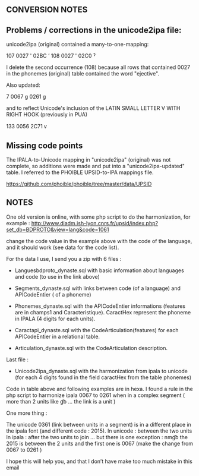 CONVERSION NOTES
----------------

## Problems / corrections in the unicode2ipa file:

unicode2ipa (original) contained a many-to-one-mapping:

107	0027	'	02BC	ʼ
108	0027	'	02C0	ˀ

I delete the second occurrence (108) because all rows that contained 0027 in the phonemes (original) table contained the word "ejective".

Also updated:

7	0067	g	0261	ɡ

and to reflect Unicode's inclusion of the LATIN SMALL LETTER V WITH RIGHT HOOK (previously in PUA)

133	0056	2C71	ⱱ


## Missing code points

The IPALA-to-Unicode mapping in "unicode2ipa" (original) was not complete, so additions were made and put into a "unicode2ipa-updated" table. I referred to the PHOIBLE UPSID-to-IPA mappings file.

https://github.com/phoible/phoible/tree/master/data/UPSID


NOTES
-----

One old version is online, with some php script to do the harmonization, for example :
http://www.diadm.ish-lyon.cnrs.fr/upsid/index.php?set_db=BDPROTO&view=lang&code=1061
 
change the code value in the example above with the code of the language, and it should work (see data for the code list).
 
For the data I use, I send you a zip with 6 files :
- Languesbdproto_dynaste.sql with basic information about languages and code (to use in the link above)

- Segments_dynaste.sql with links between code (of a language) and APICodeEntier ( of a phoneme)

- Phonemes_dynaste.sql with the APICodeEntier informations (features are in champs1 and Caracteristique). CaractHex represent the phoneme in IPALA (4 digits for each units).

- Caractapi_dynaste.sql with the CodeArticulation(features) for each APICodeEntier in a relational table.

- Articulation_dynaste.sql with the CodeArticulation description.

 
Last file :
- Unicode2ipa_dynaste.sql with the harmonization from ipala to unicode (for each 4 digits found in the field caractHex from the table phonemes)

 
Code in table above and following examples are in hexa.
I found a rule in the php script to harmonize ipala 0067 to 0261 when in a complex segment ( more than 2 units like ɡ͡b … the link is a unit )
 
One more thing :

The unicode 0361 (link between units in a segment) is in a different place in the ipala font (and different code : 2015).
In unicode : between the two units
In ipala : after the two units to join … but there is  one exception : nmg͡b the 2015 is between the 2 units and the first one is 0067 (make the change from 0067 to 0261 )
 
I hope this will help you, and that I don’t have make too much mistake in this email 
